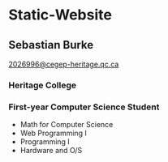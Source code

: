 # Static-Website
## Sebastian Burke
2026996@cegep-heritage.qc.ca
### Heritage College
### First-year Computer Science Student
* Math for Computer Science
* Web Programming I
* Programming I
* Hardware and O/S
